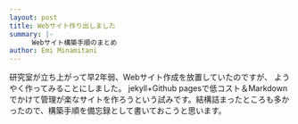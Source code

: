 ```yaml
---
layout: post
title: Webサイト作り出しました
summary: |-
    　Webサイト構築手順のまとめ
author: Emi Minamitani
---
```

研究室が立ち上がって早2年弱、Webサイト作成を放置していたのですが、
ようやく作ってみることにしました。
jekyll+Github pagesで低コスト＆Markdownでかけて管理が楽なサイトを作ろうという試みです。結構詰まったところも多かったので、構築手順を備忘録として書いておこうと思います。


